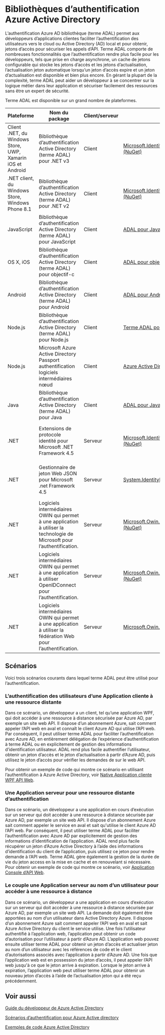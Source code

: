 <properties
   pageTitle="Bibliothèques d’authentification Azure Active Directory | Microsoft Azure"
   description="La bibliothèque terme (Azure AD authentification ADAL) permet aux développeurs d’applications faciliter l’authentification des utilisateurs vers le cloud à client ou Active Directory (AD) local et puis obtenez jetons d’accès pour sécuriser les appels d’API."
   services="active-directory"
   documentationCenter=""
   authors="bryanla"
   manager="mbaldwin"
   editor="mbaldwin" />
<tags
   ms.service="active-directory"
   ms.devlang="na"
   ms.topic="article"
   ms.tgt_pltfrm="na"
   ms.workload="identity"
   ms.date="10/11/2016"
   ms.author="mbaldwin" />

# <a name="azure-active-directory-authentication-libraries"></a>Bibliothèques d’authentification Azure Active Directory

L’authentification Azure AD bibliothèque (terme ADAL) permet aux développeurs d’applications clientes faciliter l’authentification des utilisateurs vers le cloud ou Active Directory (AD) local et pour obtenir, jetons d’accès pour sécuriser les appels d’API. Terme ADAL comporte de nombreuses fonctionnalités que l’authentification rendre plus facile pour les développeurs, tels que prise en charge asynchrone, un cache de jetons configurable qui stocke les jetons d’accès et les jetons d’actualisation, l’actualisation jeton automatique lorsqu’un jeton d’accès expire et un jeton d’actualisation est disponible et bien plus encore. En gérant la plupart de la complexité, terme ADAL peut aider un développeur à se concentrer sur la logique métier dans leur application et sécuriser facilement des ressources sans être un expert de sécurité.

Terme ADAL est disponible sur un grand nombre de plateformes.

|Plateforme|Nom du package|Client/serveur|Télécharger|Code source|Documentation et exemples|
|---|---|---|---|---|---|
|Client .NET, du Windows Store, UWP, Xamarin iOS et Android|Bibliothèque d’authentification Active Directory (terme ADAL) pour .NET v3 |Client|[Microsoft.IdentityModel.Clients.ActiveDirectory (NuGet)](https://www.nuget.org/packages/Microsoft.IdentityModel.Clients.ActiveDirectory)|[ADAL pour .NET (Github)](https://github.com/AzureAD/azure-activedirectory-library-for-dotnet)|[Documentation](https://docs.microsoft.com/active-directory/adal/microsoft.identitymodel.clients.activedirectory)|
|.NET client, du Windows Store, Windows Phone 8.1 |Bibliothèque d’authentification Active Directory (terme ADAL) pour .NET v2 |Client|[Microsoft.IdentityModel.Clients.ActiveDirectory (NuGet)](https://www.nuget.org/packages/Microsoft.IdentityModel.Clients.ActiveDirectory/2.28.2)|[ADAL pour .NET (Github)](https://github.com/AzureAD/azure-activedirectory-library-for-dotnet/releases/tag/v2.28.2)|[Documentation](https://docs.microsoft.com/active-directory/adal/v2/microsoft.identitymodel.clients.activedirectory)|
|JavaScript|Bibliothèque d’authentification Active Directory (terme ADAL) pour JavaScript|Client|[ADAL pour JavaScript (Github)](https://github.com/AzureAD/azure-activedirectory-library-for-js)|[ADAL pour JavaScript (Github)](https://github.com/AzureAD/azure-activedirectory-library-for-js)|Exemple : [SinglePageApp-DotNet (Github)](https://github.com/AzureADSamples/SinglePageApp-DotNet)|
|OS X, iOS|Bibliothèque d’authentification Active Directory (terme ADAL) pour objectif-c|Client|[ADAL pour objectif-C (CocoaPods)](http://cocoadocs.org/docsets/ADAL/)|[ADAL pour objectif-c (Github)](https://github.com/AzureAD/azure-activedirectory-library-for-objc)|Exemple : [NativeClient-iOS (Github)](https://github.com/AzureADSamples/NativeClient-iOS)|
|Android|Bibliothèque d’authentification Active Directory (terme ADAL) pour Android|Client|[ADAL pour Android (le référentiel Central)](http://search.maven.org/remotecontent?filepath=com/microsoft/aad/adal/)|[ADAL pour Android (Github)](https://github.com/AzureAD/azure-activedirectory-library-for-android)|Exemple : [NativeClient-Android (Github)](https://github.com/AzureADSamples/NativeClient-Android)|
|Node.js|Bibliothèque d’authentification Active Directory (terme ADAL) pour Node.js|Client|[Terme ADAL pour Node.js (npm)](https://www.npmjs.com/package/adal-node)|[ADAL pour Node.js (Github)](https://github.com/AzureAD/azure-activedirectory-library-for-nodejs)|Exemple : [WebAPI-Nodejs (Github)](https://github.com/AzureADSamples/WebAPI-Nodejs)|
|Node.js|Microsoft Azure Active Directory Passport authentification logiciels intermédiaires nœud|Client|[Azure Active Directory Passport Node.js (npm)](https://www.npmjs.com/package/passport-azure-ad)|[Azure Active Directory pour Node.js (Github)](https://github.com/AzureAD/passport-azure-ad)||
|Java|Bibliothèque d’authentification Active Directory (terme ADAL) pour Java|Client|[ADAL pour Java (Github)](https://github.com/AzureAD/azure-activedirectory-library-for-java)|[ADAL pour Java (Github)](https://github.com/AzureAD/azure-activedirectory-library-for-java)||
|.NET|Extensions de protocole identité pour Microsoft .NET Framework 4.5|Serveur|[Microsoft.IdentityModel.Protocol.Extensions (NuGet)](https://www.nuget.org/packages/Microsoft.IdentityModel.Protocol.Extensions)|[Extensions de modèle Azure AD identité pour .NET (Github)](https://github.com/AzureAD/azure-activedirectory-identitymodel-extensions-for-dotnet)||
|.NET|Gestionnaire de jeton Web JSON pour Microsoft .net Framework 4.5|Serveur|[System.IdentityModel.Tokens.Jwt (NuGet)](https://www.nuget.org/packages/System.IdentityModel.Tokens.Jwt)|[Extensions de modèle Azure AD identité pour .NET (Github)](https://github.com/AzureAD/azure-activedirectory-identitymodel-extensions-for-dotnet)||
|.NET|Logiciels intermédiaires OWIN qui permet à une application à utiliser la technologie de Microsoft pour l’authentification.|Serveur|[Microsoft.Owin.Security.ActiveDirectory (NuGet)](https://www.nuget.org/packages/Microsoft.Owin.Security.ActiveDirectory/)|[OWIN (CodePlex)](http://katanaproject.codeplex.com)||
|.NET|Logiciels intermédiaires OWIN qui permet à une application à utiliser OpenIDConnect pour l’authentification.|Serveur|[Microsoft.Owin.Security.OpenIdConnect (NuGet)](https://www.nuget.org/packages/Microsoft.Owin.Security.OpenIdConnect)|[OWIN (CodePlex)](http://katanaproject.codeplex.com)|Exemple : [WebApp OpenIDConnecty DotNet (Github)](https://github.com/AzureADSamples/WebApp-OpenIDConnect-DotNet)|
|.NET|Logiciels intermédiaires OWIN qui permet à une application à utiliser la fédération Web pour l’authentification.|Serveur|[Microsoft.Owin.Security.WsFederation (NuGet)](https://www.nuget.org/packages/Microsoft.Owin.Security.WsFederation)|[OWIN (CodePlex)](http://katanaproject.codeplex.com)|Exemple : [WebApp WSFederation DotNet (Github)](https://github.com/AzureADSamples/WebApp-WSFederation-DotNet)|

## <a name="scenarios"></a>Scénarios

Voici trois scénarios courants dans lequel terme ADAL peut être utilisé pour l’authentification.  

### <a name="authenticating-users-of-a-client-application-to-a-remote-resource"></a>L’authentification des utilisateurs d’une Application cliente à une ressource distante

Dans ce scénario, un développeur a un client, tel qu’une application WPF, qui doit accéder à une ressource à distance sécurisée par Azure AD, par exemple un site web API. Il dispose d’un abonnement Azure, sait comment appeler l’API web en aval et connaît le client Azure AD qui utilise l’API web. Par conséquent, il peut utiliser terme ADAL pour faciliter l’authentification avec Azure AD, en entièrement délégation de l’expérience d’authentification à terme ADAL ou en explicitement de gestion des informations d’identification utilisateur. ADAL rend plus facile authentifier l’utilisateur, obtenir un jeton d’accès et le jeton d’actualisation à partir d’Azure AD, puis utilisez le jeton d’accès pour vérifier les demandes de sur le web API.

Pour obtenir un exemple de code qui montre ce scénario en utilisant l’authentification à Azure Active Directory, voir [Native Application cliente WPF API Web](https://github.com/azureadsamples/nativeclient-dotnet).

### <a name="authenticating-a-server-application-to-a-remote-resource"></a>Une Application serveur pour une ressource distante d’authentification

Dans ce scénario, un développeur a une application en cours d’exécution sur un serveur qui doit accéder à une ressource à distance sécurisée par Azure AD, par exemple un site web API. Il dispose d’un abonnement Azure sait comment appeler le service en aval et sait qu'utilise le client Azure AD l’API web. Par conséquent, il peut utiliser terme ADAL pour faciliter l’authentification avec Azure AD par explicitement de gestion des informations d’identification de l’application. ADAL rend plus facile récupérer un jeton d’Azure Active Directory à l’aide des informations d’identification du client de l’application, puis utilisez ce jeton pour rendre demande à l’API web. Terme ADAL gère également la gestion de la durée de vie du jeton access en la mise en cache et en renouvelant si nécessaire. Pour obtenir un exemple de code qui montre ce scénario, voir [Application Console d’API Web](https://github.com/AzureADSamples/Daemon-DotNet).

### <a name="authenticating-a-server-application-on-behalf-of-a-user-to-access-a-remote-resource"></a>Le couple une Application serveur au nom d’un utilisateur pour accéder à une ressource à distance

Dans ce scénario, un développeur a une application en cours d’exécution sur un serveur qui doit accéder à une ressource à distance sécurisée par Azure AD, par exemple un site web API. La demande doit également être apportées au nom d’un utilisateur dans Active Directory Azure. Il dispose d’un abonnement Azure sait comment appeler l’API web en aval et sait Azure Active Directory du client le service utilise. Une fois l’utilisateur authentifié à l’application web, l’application peut obtenir un code d’autorisation pour l’utilisateur à partir d’Azure AD. L’application web pouvez ensuite utiliser terme ADAL pour obtenir un jeton d’accès et actualiser jeton au nom d’un utilisateur avec les références de code et le client d’autorisations associés avec l’application à partir d’Azure AD. Une fois que l’application web est en possession du jeton d’accès, il peut appeler l’API web jusqu'à ce que le jeton arrive à expiration. Lorsque le jeton arrive à expiration, l’application web peut utiliser terme ADAL pour obtenir un nouveau jeton d’accès à l’aide de l’actualisation jeton qui a été reçu précédemment.


## <a name="see-also"></a>Voir aussi

[Guide du développeur de Azure Active Directory](active-directory-developers-guide.md)

[Scénarios d’authentification pour Azure Active directory](active-directory-authentication-scenarios.md)

[Exemples de code Azure Active Directory](active-directory-code-samples.md)
